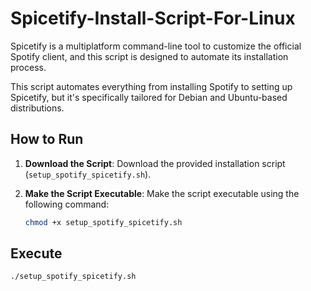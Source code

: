# Spicetify-Install-Script-For-Linux

Spicetify is a multiplatform command-line tool to customize the official Spotify client, and this script is designed to automate its installation process. 

This script automates everything from installing Spotify to setting up Spicetify, but it's specifically tailored for Debian and Ubuntu-based distributions.

## How to Run

1. **Download the Script**:
   Download the provided installation script (`setup_spotify_spicetify.sh`).

2. **Make the Script Executable**:
   Make the script executable using the following command:
   ```bash
   chmod +x setup_spotify_spicetify.sh
   
## **Execute**
  `./setup_spotify_spicetify.sh`
